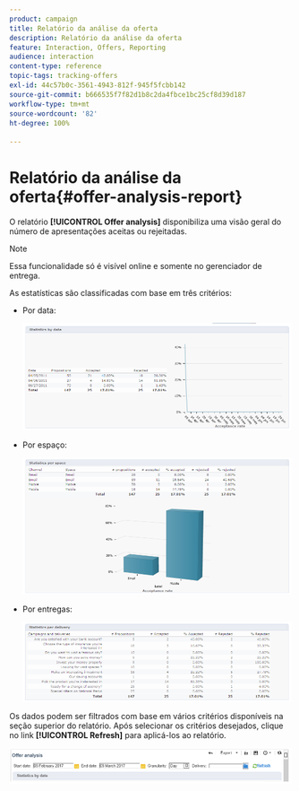 ```yaml
---
product: campaign
title: Relatório da análise da oferta
description: Relatório da análise da oferta
feature: Interaction, Offers, Reporting
audience: interaction
content-type: reference
topic-tags: tracking-offers
exl-id: 44c57b0c-3561-4943-812f-945f5fcbb142
source-git-commit: b666535f7f82d1b8c2da4fbce1bc25cf8d39d187
workflow-type: tm+mt
source-wordcount: '82'
ht-degree: 100%

---
```


# Relatório da análise da oferta{#offer-analysis-report}



O relatório **[!UICONTROL Offer analysis]** disponibiliza uma visão geral do número de apresentações aceitas ou rejeitadas.

>[!NOTE]
>
>Essa funcionalidade só é visível online e somente no gerenciador de entrega.

As estatísticas são classificadas com base em três critérios:

* Por data:

  ![](assets/offer_report_perdate.png)

* Por espaço:

  ![](assets/offer_report_perspaces.png)

* Por entregas:

  ![](assets/offer_report_perdeliveries.png)

Os dados podem ser filtrados com base em vários critérios disponíveis na seção superior do relatório. Após selecionar os critérios desejados, clique no link **[!UICONTROL Refresh]** para aplicá-los ao relatório.

![](assets/offer_report_criteria.png)
